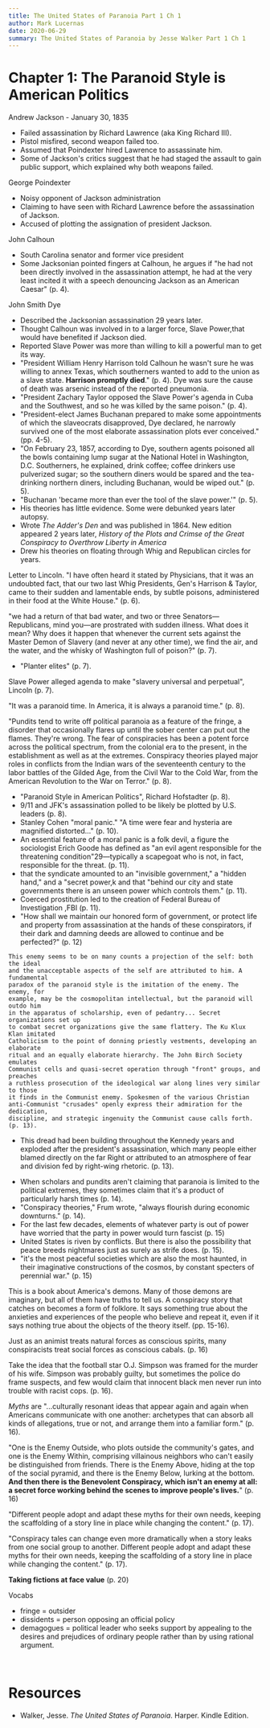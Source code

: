 ```yaml
---
title: The United States of Paranoia Part 1 Ch 1
author: Mark Lucernas
date: 2020-06-29
summary: The United States of Paranoia by Jesse Walker Part 1 Ch 1
---
```



# Chapter 1: The Paranoid Style is American Politics

Andrew Jackson - January 30, 1835

  - Failed assassination by Richard Lawrence (aka King Richard III).
  - Pistol misfired, second weapon failed too.
  - Assumed that Poindexter hired Lawrence to assassinate him.
  - Some of Jackson's critics suggest that he had staged the assault to gain
    public support, which explained why both weapons failed.


George Poindexter

  - Noisy opponent of Jackson administration
  - Claiming to have seen with Richard Lawrence before the assassination of
    Jackson.
  - Accused of plotting the assignation of president Jackson.


John Calhoun

  - South Carolina senator and former vice president
  - Some Jacksonian pointed fingers at Calhoun, he argues if "he had not been
    directly involved in the assassination attempt, he had at the very least
    incited it with a speech denouncing Jackson as an American Caesar" (p. 4).


John Smith Dye

  - Described the Jacksonian assassination 29 years later.
  - Thought Calhoun was involved in to a larger force, Slave Power,that would
    have benefited if Jackson died.
  - Reported Slave Power was more than willing to kill a powerful man to get its
    way.
  - "President William Henry Harrison told Calhoun he wasn't sure he was willing
    to annex Texas, which southerners wanted to add to the union as a slave
    state.  **Harrison promptly died**." (p. 4). Dye was sure the cause of death
    was arsenic instead of the reported pneumonia.
  - "President Zachary Taylor opposed the Slave Power's agenda in Cuba and the
    Southwest, and so he was killed by the same poison." (p. 4).
  - "President-elect James Buchanan prepared to make some appointments of which
    the slaveocrats disapproved, Dye declared, he narrowly survived one of the
    most elaborate assassination plots ever conceived." (pp. 4-5).
  - "On February 23, 1857, according to Dye, southern agents poisoned all the
    bowls containing lump sugar at the National Hotel in Washington, D.C.
    Southerners, he explained, drink coffee; coffee drinkers use pulverized
    sugar; so the southern diners would be spared and the tea-drinking northern
    diners, including Buchanan, would be wiped out." (p. 5).
  - "Buchanan 'became more than ever the tool of the slave power.'" (p. 5).
  - His theories has little evidence. Some were debunked years later autopsy.
  - Wrote _The Adder's Den_ and was published in 1864. New edition appeared 2
    years later, _History of the Plots and Crimse of the Great Conspiracy to
    Overthrow Liberty in America_
  - Drew his theories on floating through Whig and Republican circles for years.


Letter to Lincoln. "I have often heard it stated by Physicians, that it was an
undoubted fact, that our two last Whig Presidents, Gen's Harrison & Taylor, came
to their sudden and lamentable ends, by subtle poisons, administered in their
food at the White House." (p. 6).

"we had a return of that bad water, and two or three Senators—Republicans, mind
you—are prostrated with sudden illness. What does it mean? Why does it happen
that whenever the current sets against the Master Demon of Slavery (and never at
any other time), we find the air, and the water, and the whisky of Washington
full of poison?" (p. 7).

- "Planter elites" (p. 7).

Slave Power alleged agenda to make "slavery universal and perpetual", Lincoln
(p. 7).

"It was a paranoid time. In America, it is always a paranoid time." (p. 8).

"Pundits tend to write off political paranoia as a feature of the fringe, a
disorder that occasionally flares up until the sober center can put out the
flames. They're wrong. The fear of conspiracies has been a potent force across
the political spectrum, from the colonial era to the present, in the
establishment as well as at the extremes. Conspiracy theories played major roles
in conflicts from the Indian wars of the seventeenth century to the labor
battles of the Gilded Age, from the Civil War to the Cold War, from the American
Revolution to the War on Terror." (p. 8).

- "Paranoid Style in American Politics", Richard Hofstadter (p. 8).
- 9/11 and JFK's assassination polled to be likely be plotted by U.S. leaders
  (p. 8).
- Stanley Cohen "moral panic." "A time were fear and hysteria are magnified
  distorted..." (p. 10).
- An essential feature of a moral panic is a folk devil, a figure the
  sociologist Erich Goode has defined as "an evil agent responsible for the
  threatening condition"29—typically a scapegoat who is not, in fact,
  responsible for the threat. (p. 11).
- that the syndicate amounted to an "invisible government," a "hidden hand," and
  a "secret power,k and that "behind our city and state governments there is an
  unseen power which controls them." (p. 11).
- Coerced prostitution led to the creation of Federal Bureau of Investigation
  ,FBI (p. 11).
- "How shall we maintain our honored form of government, or protect life and
  property from assassination at the hands of these conspirators, if their dark
  and damning deeds are allowed to continue and be perfected?" (p. 12)

```
This enemy seems to be on many counts a projection of the self: both the ideal
and the unacceptable aspects of the self are attributed to him. A fundamental
paradox of the paranoid style is the imitation of the enemy. The enemy, for
example, may be the cosmopolitan intellectual, but the paranoid will outdo him
in the apparatus of scholarship, even of pedantry... Secret organizations set up
to combat secret organizations give the same flattery. The Ku Klux Klan imitated
Catholicism to the point of donning priestly vestments, developing an elaborate
ritual and an equally elaborate hierarchy. The John Birch Society emulates
Communist cells and quasi-secret operation through "front" groups, and preaches
a ruthless prosecution of the ideological war along lines very similar to those
it finds in the Communist enemy. Spokesmen of the various Christian
anti-Communist "crusades" openly express their admiration for the dedication,
discipline, and strategic ingenuity the Communist cause calls forth. (p. 13).
```

* This dread had been building throughout the Kennedy years and exploded after
  the president's assassination, which many people either blamed directly on
  the far Right or attributed to an atmosphere of fear and division fed by
  right-wing rhetoric. (p. 13).

- When scholars and pundits aren't claiming that paranoia is limited to the
  political extremes, they sometimes claim that it's a product of particularly
  harsh times (p. 14).
- "Conspiracy theories," Frum wrote, "always flourish during economic
  downturns." (p. 14).
- For the last few decades, elements of whatever party is out of power have
  worried that the party in power would turn fascist (p. 15)
- United States is riven by conflicts. But there is also the possibility that
  peace breeds nightmares just as surely as strife does. (p. 15).
- "it's the most peaceful societies which are also the most haunted, in their
  imaginative constructions of the cosmos, by constant specters of perennial
  war." (p. 15)


This is a book about America's demons. Many of those demons are imaginary, but
all of them have truths to tell us. A conspiracy story that catches on becomes a
form of folklore. It says something true about the anxieties and experiences of
the people who believe and repeat it, even if it says nothing true about the
objects of the theory itself. (pp. 15-16).

Just as an animist treats natural forces as conscious spirits, many
conspiracists treat social forces as conscious cabals. (p. 16)

Take the idea that the football star O.J. Simpson was framed for the murder of
his wife. Simpson was probably guilty, but sometimes the police do frame
suspects, and few would claim that innocent black men never run into trouble
with racist cops.  (p. 16).

_Myths_ are "...culturally resonant ideas that appear again and again when
Americans communicate with one another: archetypes that can absorb all kinds of
allegations, true or not, and arrange them into a familiar form." (p. 16).

"One is the Enemy Outside, who plots outside the community's gates, and one is
the Enemy Within, comprising villainous neighbors who can't easily be
distinguished from friends. There is the Enemy Above, hiding at the top of the
social pyramid, and there is the Enemy Below, lurking at the bottom. **And then
there is the Benevolent Conspiracy, which isn't an enemy at all: a secret force
working behind the scenes to improve people's lives.**" (p. 16)

"Different people adopt and adapt these myths for their own needs, keeping the
scaffolding of a story line in place while changing the content." (p. 17).

"Conspiracy tales can change even more dramatically when a story leaks from one
social group to another. Different people adopt and adapt these myths for their
own needs, keeping the scaffolding of a story line in place while changing the
content." (p. 17).

**Taking fictions at face value** (p. 20)


Vocabs

  - fringe = outsider
  - dissidents = person opposing an official policy
  - demagogues = political leader who seeks support by appealing to the desires
    and prejudices of ordinary people rather than by using rational argument.



<br>

# Resources

  - Walker, Jesse. _The United States of Paranoia_. Harper. Kindle Edition.
